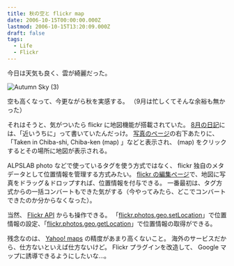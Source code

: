 ```yaml
---
title: 秋の空と flickr map
date: 2006-10-15T00:00:00.000Z
lastmod: 2006-10-15T13:20:09.000Z
draft: false
tags:
  - Life
  - Flickr
---
```


今日は天気も良く、雲が綺麗だった。

![Autumn Sky (3)](@/assets/flickr/269942299.jpg "Autumn Sky (3)")

空も高くなって、今更ながら秋を実感する。 （9月は忙しくてそんな余裕も無かった）

それはそうと、気がついたら flickr に地図機能が搭載されていた。 [8月の日記](/posts/20060814/p01)には、「近いうちに」って書いていたんだっけ。 [写真のページ](http://www.flickr.com/photos/machu/269942415/)の右下あたりに、「Taken in Chiba-shi, Chiba-ken (map) 」などと表示され、 (map) をクリックするとその場所に地図が表示される。

ALPSLAB photo などで使っているタグを使う方式ではなく、 flickr 独自のメタデータとして位置情報を管理する方式みたい。 [flickr の編集ページ](http://www.flickr.com/photos/organize/)で、地図に写真をドラッグ＆ドロップすれば、位置情報を付与できる。 一番最初は、タグ方式からの一括コンバートもできた気がする（今やってみたら、どこでコンバートできたのか分からなくなった）。

当然、 [Flickr API](http://www.flickr.com/services/api/) からも操作できる。 「[flickr.photos.geo.setLocation](http://www.flickr.com/services/api/flickr.photos.geo.setLocation.html)」で位置情報の設定、「[flickr.photos.geo.getLocation](http://www.flickr.com/services/api/flickr.photos.geo.getLocation.html)」で位置情報の取得ができる。

残念なのは、 [Yahoo! maps](http://maps.yahoo.com/) の精度があまり高くないこと。 海外のサービスだから、仕方ないといえば仕方ないけど。 Flickr プラグインを改造して、 Google マップに誘導できるようにしたいな…。
